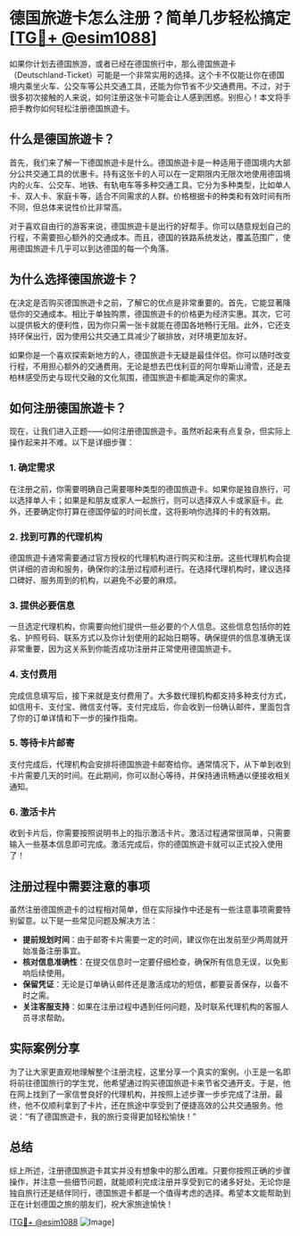 # 德国旅遊卡怎么注册？简单几步轻松搞定[[TG💪+ @esim1088](https://t.me/s/esim1088)]

如果你计划去德国旅游，或者已经在德国旅行中，那么德国旅遊卡（Deutschland-Ticket）可能是一个非常实用的选择。这个卡不仅能让你在德国境内乘坐火车、公交车等公共交通工具，还能为你节省不少交通费用。不过，对于很多初次接触的人来说，如何注册这张卡可能会让人感到困惑。别担心！本文将手把手教你如何轻松注册德国旅遊卡。

## 什么是德国旅遊卡？

首先，我们来了解一下德国旅遊卡是什么。德国旅遊卡是一种适用于德国境内大部分公共交通工具的优惠卡。持有这张卡的人可以在一定期限内无限次地使用德国境内的火车、公交车、地铁、有轨电车等多种交通工具。它分为多种类型，比如单人卡、双人卡、家庭卡等，适合不同需求的人群。价格根据卡的种类和有效时间有所不同，但总体来说性价比非常高。

对于喜欢自由行的游客来说，德国旅遊卡是出行的好帮手。你可以随意规划自己的行程，不需要担心额外的交通成本。而且，德国的铁路系统发达，覆盖范围广，使用德国旅遊卡几乎可以到达德国的每一个角落。

## 为什么选择德国旅遊卡？

在决定是否购买德国旅遊卡之前，了解它的优点是非常重要的。首先，它能显著降低你的交通成本。相比于单独购票，德国旅遊卡的价格更为经济实惠。其次，它可以提供极大的便利性，因为你只需一张卡就能在德国各地畅行无阻。此外，它还支持环保出行，因为使用公共交通工具减少了碳排放，对环境更加友好。

如果你是一个喜欢探索新地方的人，德国旅遊卡无疑是最佳伴侣。你可以随时改变行程，不用担心额外的交通费用。无论是想去巴伐利亚的阿尔卑斯山滑雪，还是去柏林感受历史与现代交融的文化氛围，德国旅遊卡都能满足你的需求。

## 如何注册德国旅遊卡？

现在，让我们进入正题——如何注册德国旅遊卡。虽然听起来有点复杂，但实际上操作起来并不难。以下是详细步骤：

### 1. 确定需求

在注册之前，你需要明确自己需要哪种类型的德国旅遊卡。如果你是独自旅行，可以选择单人卡；如果是和朋友或家人一起旅行，则可以选择双人卡或家庭卡。此外，还要确定你打算在德国停留的时间长度，这将影响你选择的卡的有效期。

### 2. 找到可靠的代理机构

德国旅遊卡通常需要通过官方授权的代理机构进行购买和注册。这些代理机构会提供详细的咨询和服务，确保你的注册过程顺利进行。在选择代理机构时，建议选择口碑好、服务周到的机构，以避免不必要的麻烦。

### 3. 提供必要信息

一旦选定代理机构，你需要向他们提供一些必要的个人信息。这些信息包括你的姓名、护照号码、联系方式以及你计划使用的起始日期等。确保提供的信息准确无误非常重要，因为这关系到你能否成功注册并正常使用德国旅遊卡。

### 4. 支付费用

完成信息填写后，接下来就是支付费用了。大多数代理机构都支持多种支付方式，如信用卡、支付宝、微信支付等。支付完成后，你会收到一份确认邮件，里面包含了你的订单详情和下一步的操作指南。

### 5. 等待卡片邮寄

支付完成后，代理机构会安排将德国旅遊卡邮寄给你。通常情况下，从下单到收到卡片需要几天的时间。在此期间，你可以耐心等待，并保持通讯畅通以便接收相关通知。

### 6. 激活卡片

收到卡片后，你需要按照说明书上的指示激活卡片。激活过程通常很简单，只需要输入一些基本信息即可完成。激活完成后，你的德国旅遊卡就可以正式投入使用了！

## 注册过程中需要注意的事项

虽然注册德国旅遊卡的过程相对简单，但在实际操作中还是有一些注意事项需要特别留意。以下是一些常见问题及解决方法：

- **提前规划时间**：由于邮寄卡片需要一定的时间，建议你在出发前至少两周就开始准备注册事宜。
- **核对信息准确性**：在提交信息时一定要仔细检查，确保所有信息无误，以免影响后续使用。
- **保留凭证**：无论是订单确认邮件还是激活成功的短信，都要妥善保存，以备不时之需。
- **关注客服支持**：如果在注册过程中遇到任何问题，及时联系代理机构的客服人员寻求帮助。

## 实际案例分享

为了让大家更直观地理解整个注册流程，这里分享一个真实的案例。小王是一名即将前往德国旅行的学生党，他希望通过购买德国旅遊卡来节省交通开支。于是，他在网上找到了一家信誉良好的代理机构，并按照上述步骤一步步完成了注册。最终，他不仅顺利拿到了卡片，还在旅途中享受到了便捷高效的公共交通服务。他说：“有了德国旅遊卡，我的旅行变得更加轻松愉快！”

## 总结

综上所述，注册德国旅遊卡其实并没有想象中的那么困难。只要你按照正确的步骤操作，并注意一些细节问题，就能顺利完成注册并享受到它的诸多好处。无论你是独自旅行还是结伴同行，德国旅遊卡都是一个值得考虑的选择。希望本文能帮助到正在计划德国之旅的朋友们，祝大家旅途愉快！

[[TG💪+ @esim1088](https://t.me/s/esim1088) ![Image](https://i.postimg.cc/4NQfJmqS/Snipaste-2025-05-13-00-14-12.png)]